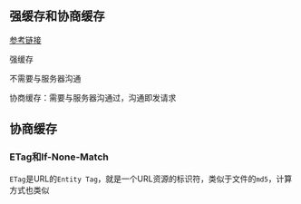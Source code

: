 ## 强缓存和协商缓存

[参考链接](https://segmentfault.com/a/1190000038562294#item-1)

强缓存

不需要与服务器沟通

协商缓存：需要与服务器沟通过，沟通即发请求

## 协商缓存

### ETag和If-None-Match

`ETag`是URL的`Entity Tag`，就是一个URL资源的标识符，类似于文件的`md5`，计算方式也类似